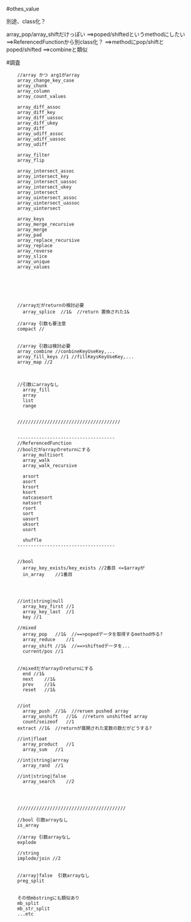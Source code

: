 

#othes_value

別途、class化？

array_pop/array_shiftだけっぽい
==>poped/shiftedというmethodにしたい
==>ReferencedFunctionから別class化？
==>methodにpop/shiftとpoped/shifted
    ==>combineと類似








#調査
        
        //array かつ arg1がarray
        array_change_key_case
        array_chunk
        array_column
        array_count_values
        
        array_diff_assoc
        array_diff_key
        array_diff_uassoc
        array_diff_ukey
        array_diff
        array_udiff_assoc
        array_udiff_uassoc
        array_udiff
        
        array_filter
        array_flip
        
        array_intersect_assoc
        array_intersect_key
        array_intersect_uassoc
        array_intersect_ukey
        array_intersect
        array_uintersect_assoc 
        array_uintersect_uassoc
        array_uintersect
        
        array_keys
        array_merge_recursive
        array_merge
        array_pad
        array_replace_recursive
        array_replace
        array_reverse
        array_slice
        array_unique
        array_values
        
        
        
        
        
        
        //arrayだがreturnの検討必要
          array_splice  //1&  //return 置換された1&
        
        //array 引数も要注意
        compact //
        
        
        //array 引数は検討必要
        array_combine //conbineKeyUseKey,...
        array_fill_keys //1 //fillKeysKeyUseKey,...
        array_map //2
        
        
        
        //引数にarrayなし
          array_fill
          array
          list
          range
        
        
        //////////////////////////////////////
        
        
        ------------------------------------
        //ReferencedFunction
        //boolだがarrayのreturnにする
          array_multisort
          array_walk
          array_walk_recursive
          
          arsort
          asort
          krsort
          ksort
          natcasesort
          natsort
          rsort
          sort
          uasort
          uksort
          usort
          
          shuffle
        ------------------------------------
        
        
        //bool
          array_key_exists/key_exists //2番目 <=$arrayが
          in_array    //1番目
        
        
        
        
        //int|string|null
          array_key_first //1
          array_key_last  //1
          key //1
        
        //mixed
          array_pop   //1&  //==>popedデータを取得するmethod作る?
          array_reduce    //1
          array_shift //1&  //==>shiftedデータを...
          current/pos //1
        
        
        //mixedだがarrayのreturnにする
          end //1&
          next    //1&
          prev    //1&
          reset   //1&
        
        
        //int
          array_push  //1&  //reruen pushed array
          array_unshift   //1&  //return unshifted array
          count/seizeof   //1
        extract //1&  //returnが展開された変数の数だがどうする?
        
        //int|float
          array_product   //1
          array_sum   //1
        
        //int|string|arrray
          array_rand  //1
        
        //int|string|false
          array_search    //2
        



        ////////////////////////////////////////
        
        //bool 引数arrayなし
        is_array
        
        //array 引数arrayなし
        explode
        
        //string
        implode/join //2
        
        
        //array|false  引数arrayなし
        preg_split
        
        
        その他mbstringにも類似あり
        mb_split
        mb_str_split
        ...etc
        


        




